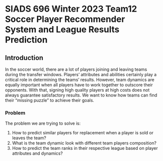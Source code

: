 # SIADS 696 Winter 2023 Team12 Soccer Player Recommender System and League Results Prediction

## Introduction

In the soccer world, there are a lot of players joining and leaving teams during the transfer windows. Players’ attributes and abilities certainly play a critical role in determining the teams’ results. However, team dynamics are equally important when all players have to work together to outscore their opponents. With that, signing high quality players at high costs does not always guarantee satisfactory results. We want to know how teams can find their “missing puzzle” to achieve their goals.

### Problem

The problem we are trying to solve is:
1. How to predict similar players for replacement when a player is sold or leaves the team?
2. What is the team dynamic look with different team players composition?
3. How to predict the team ranks in their respective league based on player attributes and dynamics?
